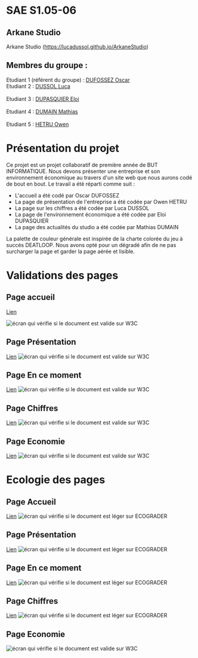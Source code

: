 # SAE S1.05-06

## Arkane Studio    

Arkane Studio (https://lucadussol.github.io/ArkaneStudio)

## Membres du groupe :
Etudiant 1 (référent du groupe) : [DUFOSSEZ Oscar](mailto:odufosse@edu.univ-fcomte.fr?subject=SAE_1_05_06)<br> 
Etudiant 2 : [DUSSOL Luca](ldussol@edu.univ-fcomte.fr?subject=SAE_1_05_06)<br>    
Etudiant 3 : [DUPASQUIER Eloi](edupasqu@edu.univ-fcomte.fr?subject=SAE_1_05_06)<br>  
Etudiant 4 : [DUMAIN Mathias](mdumain@edu.univ-fcomte.fr?subject=SAE_1_05_06)<br>   
Etudiant 5 : [HETRU Owen](ohetru@edu.univ-fcomte.fr?subject=SAE_1_05_06)<br>  

# Présentation du projet

Ce projet est un projet collaboratif de première année de BUT INFORMATIQUE. Nous devons présenter une entreprise
et son environnement économique au travers d'un site web que nous aurons codé de bout en bout.
Le travail a été réparti comme suit :
- L'accueil a été codé par Oscar DUFOSSEZ
- La page de présentation de l'entreprise a été codée par Owen HETRU
- La page sur les chiffres a été codée par Luca DUSSOL
- La page de l'environnement économique a été codée par Eloi DUPASQUIER
- La page des actualités du studio a été codée par Mathias DUMAIN

La palette de couleur générale est inspirée de la charte colorée du jeu à succès DEATLOOP. Nous avons opté pour un dégradé afin de ne pas surcharger 
la page et garder la page aérée et lisible.

# Validations des pages
## Page accueil
[Lien](https://validator.w3.org/nu/?doc=https%3A%2F%2Flucadussol.github.io%2FArkaneStudio%2F)

![écran qui vérifie si le document est valide sur W3C](doc/Validation_W3C_index.png)

## Page Présentation
[Lien](https://validator.w3.org/nu/?doc=https%3A%2F%2Flucadussol.github.io%2FArkaneStudio%2FPagePresentation)
![écran qui vérifie si le document est valide sur W3C](doc/W3CPresentation.png)

## Page En ce moment
[Lien](https://validator.w3.org/nu/?doc=https%3A%2F%2Flucadussol.github.io%2FArkaneStudio%2FPageEnCeMoment.html)
![écran qui vérifie si le document est valide sur W3C](doc/W3CMoment.png)

## Page Chiffres
[Lien](https://validator.w3.org/nu/?doc=https%3A%2F%2Flucadussol.github.io%2FArkaneStudio%2FPageChiffre)
![écran qui vérifie si le document est valide sur W3C](doc/W3C_Page_Chiffre.png)

## Page Economie
[Lien](https://validator.w3.org/nu/?doc=https%3A%2F%2Flucadussol.github.io%2FArkaneStudio%2FPageEconomie)
![écran qui vérifie si le document est valide sur W3C](doc/W3C_Economie.png)

# Ecologie des pages
## Page Accueil
[Lien](https://ecograder.com/report/mgrc1CAFqxQccJiTLSP8rCPz)
![écran qui vérifie si le document est léger sur ECOGRADER](doc/Eco_index.png)

## Page Présentation
[Lien](https://ecograder.com/report/rf7WlhITihUK6aPwwV77uSq2)
![écran qui vérifie si le document est léger sur ECOGRADER](doc/EcoPresentation.png)

## Page En ce moment
[Lien](https://www.websitecarbon.com/website/lucadussol-github-io-arkanestudio-pageencemoment-html/)
![écran qui vérifie si le document est léger sur ECOGRADER](doc/EcoloMoment.png)

## Page Chiffres
[Lien](https://ecograder.com/report/OhjHjsSwBq6WxKB4bDS9nLym)
![écran qui vérifie si le document est léger sur ECOGRADER](doc/Ecologie_Page_Chiffre.png)

## Page Economie
![écran qui vérifie si le document est valide sur W3C](doc/EcoEconomie.png)
